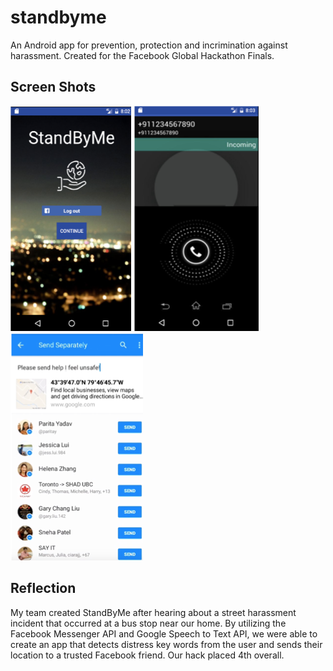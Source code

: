 # standbyme

An Android app for prevention, protection and incrimination against harassment.
Created for the Facebook Global Hackathon Finals.

## Screen Shots
<img src="Screenshots/Home.png" width = "193"> <img src="Screenshots/Call.png"> <img src="Screenshots/FacebookAPI.png">


## Reflection
My team created StandByMe after hearing about a street harassment incident that occurred at a bus stop near our home. By utilizing the Facebook Messenger API and Google Speech to Text API, we were able to create an app that detects distress key words from the user and sends their location to a trusted Facebook friend. Our hack placed 4th overall.


